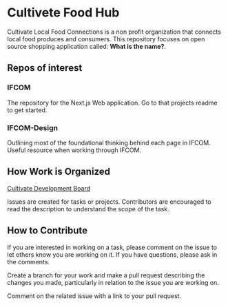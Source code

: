 # Cultivete Food Hub

Cultivate Local Food Connections is a non profit organization that connects local food produces and consumers. This repository focuses on open source shopping application called: __What is the name?__.

## Repos of interest
### IFCOM
The repository for the Next.js Web application. Go to that projects readme to get started.

### IFCOM-Design
Outlining most of the foundational thinking behind each page in IFCOM. Useful resource when working through IFCOM.

## How Work is Organized

[Cultivate Development Board](https://github.com/orgs/foodfoundation/projects/4)

Issues are created for tasks or projects. Contributors are encouraged to read the description to understand the scope of the task. 

## How to Contribute

If you are interested in working on a task, please comment on the issue to let others know you are working on it. If you have questions, please ask in the comments.

Create a branch for your work and make a pull request describing the changes you made, particularly in relation to the issue you are working on.

Comment on the related issue with a link to your pull request.

